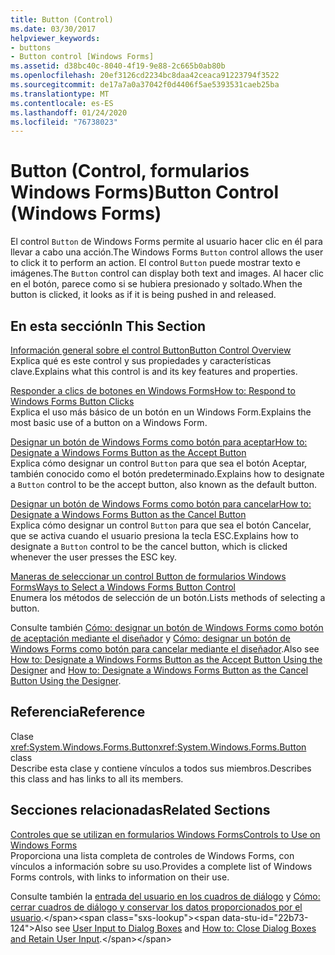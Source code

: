 ```yaml
---
title: Button (Control)
ms.date: 03/30/2017
helpviewer_keywords:
- buttons
- Button control [Windows Forms]
ms.assetid: d38bc40c-8040-4f19-9e88-2c665b0ab80b
ms.openlocfilehash: 20ef3126cd2234bc8daa42ceaca91223794f3522
ms.sourcegitcommit: de17a7a0a37042f0d4406f5ae5393531caeb25ba
ms.translationtype: MT
ms.contentlocale: es-ES
ms.lasthandoff: 01/24/2020
ms.locfileid: "76738023"
---
```

# <a name="button-control-windows-forms"></a><span data-ttu-id="22b73-102">Button (Control, formularios Windows Forms)</span><span class="sxs-lookup"><span data-stu-id="22b73-102">Button Control (Windows Forms)</span></span>
<span data-ttu-id="22b73-103">El control `Button` de Windows Forms permite al usuario hacer clic en él para llevar a cabo una acción.</span><span class="sxs-lookup"><span data-stu-id="22b73-103">The Windows Forms `Button` control allows the user to click it to perform an action.</span></span> <span data-ttu-id="22b73-104">El control `Button` puede mostrar texto e imágenes.</span><span class="sxs-lookup"><span data-stu-id="22b73-104">The `Button` control can display both text and images.</span></span> <span data-ttu-id="22b73-105">Al hacer clic en el botón, parece como si se hubiera presionado y soltado.</span><span class="sxs-lookup"><span data-stu-id="22b73-105">When the button is clicked, it looks as if it is being pushed in and released.</span></span>  
  
## <a name="in-this-section"></a><span data-ttu-id="22b73-106">En esta sección</span><span class="sxs-lookup"><span data-stu-id="22b73-106">In This Section</span></span>  
 [<span data-ttu-id="22b73-107">Información general sobre el control Button</span><span class="sxs-lookup"><span data-stu-id="22b73-107">Button Control Overview</span></span>](button-control-overview-windows-forms.md)  
 <span data-ttu-id="22b73-108">Explica qué es este control y sus propiedades y características clave.</span><span class="sxs-lookup"><span data-stu-id="22b73-108">Explains what this control is and its key features and properties.</span></span>  
  
 [<span data-ttu-id="22b73-109">Responder a clics de botones en Windows Forms</span><span class="sxs-lookup"><span data-stu-id="22b73-109">How to: Respond to Windows Forms Button Clicks</span></span>](how-to-respond-to-windows-forms-button-clicks.md)  
 <span data-ttu-id="22b73-110">Explica el uso más básico de un botón en un Windows Form.</span><span class="sxs-lookup"><span data-stu-id="22b73-110">Explains the most basic use of a button on a Windows Form.</span></span>  
  
 [<span data-ttu-id="22b73-111">Designar un botón de Windows Forms como botón para aceptar</span><span class="sxs-lookup"><span data-stu-id="22b73-111">How to: Designate a Windows Forms Button as the Accept Button</span></span>](how-to-designate-a-windows-forms-button-as-the-accept-button.md)  
 <span data-ttu-id="22b73-112">Explica cómo designar un control `Button` para que sea el botón Aceptar, también conocido como el botón predeterminado.</span><span class="sxs-lookup"><span data-stu-id="22b73-112">Explains how to designate a `Button` control to be the accept button, also known as the default button.</span></span>  
  
 [<span data-ttu-id="22b73-113">Designar un botón de Windows Forms como botón para cancelar</span><span class="sxs-lookup"><span data-stu-id="22b73-113">How to: Designate a Windows Forms Button as the Cancel Button</span></span>](how-to-designate-a-windows-forms-button-as-the-cancel-button.md)  
 <span data-ttu-id="22b73-114">Explica cómo designar un control `Button` para que sea el botón Cancelar, que se activa cuando el usuario presiona la tecla ESC.</span><span class="sxs-lookup"><span data-stu-id="22b73-114">Explains how to designate a `Button` control to be the cancel button, which is clicked whenever the user presses the ESC key.</span></span>  
  
 [<span data-ttu-id="22b73-115">Maneras de seleccionar un control Button de formularios Windows Forms</span><span class="sxs-lookup"><span data-stu-id="22b73-115">Ways to Select a Windows Forms Button Control</span></span>](ways-to-select-a-windows-forms-button-control.md)  
 <span data-ttu-id="22b73-116">Enumera los métodos de selección de un botón.</span><span class="sxs-lookup"><span data-stu-id="22b73-116">Lists methods of selecting a button.</span></span>  
  
 <span data-ttu-id="22b73-117">Consulte también [Cómo: designar un botón de Windows Forms como botón de aceptación mediante el diseñador](designate-a-wf-button-as-the-accept-button-using-the-designer.md) y [Cómo: designar un botón de Windows Forms como botón para cancelar mediante el diseñador](designate-a-wf-button-as-the-cancel-button-using-the-designer.md).</span><span class="sxs-lookup"><span data-stu-id="22b73-117">Also see [How to: Designate a Windows Forms Button as the Accept Button Using the Designer](designate-a-wf-button-as-the-accept-button-using-the-designer.md) and [How to: Designate a Windows Forms Button as the Cancel Button Using the Designer](designate-a-wf-button-as-the-cancel-button-using-the-designer.md).</span></span>  
  
## <a name="reference"></a><span data-ttu-id="22b73-118">Referencia</span><span class="sxs-lookup"><span data-stu-id="22b73-118">Reference</span></span>  
 <span data-ttu-id="22b73-119">Clase <xref:System.Windows.Forms.Button></span><span class="sxs-lookup"><span data-stu-id="22b73-119"><xref:System.Windows.Forms.Button> class</span></span>  
 <span data-ttu-id="22b73-120">Describe esta clase y contiene vínculos a todos sus miembros.</span><span class="sxs-lookup"><span data-stu-id="22b73-120">Describes this class and has links to all its members.</span></span>  
  
## <a name="related-sections"></a><span data-ttu-id="22b73-121">Secciones relacionadas</span><span class="sxs-lookup"><span data-stu-id="22b73-121">Related Sections</span></span>  
 [<span data-ttu-id="22b73-122">Controles que se utilizan en formularios Windows Forms</span><span class="sxs-lookup"><span data-stu-id="22b73-122">Controls to Use on Windows Forms</span></span>](controls-to-use-on-windows-forms.md)  
 <span data-ttu-id="22b73-123">Proporciona una lista completa de controles de Windows Forms, con vínculos a información sobre su uso.</span><span class="sxs-lookup"><span data-stu-id="22b73-123">Provides a complete list of Windows Forms controls, with links to information on their use.</span></span>  
  
 <span data-ttu-id="22b73-124">Consulte también la [entrada del usuario en los cuadros de diálogo](https://docs.microsoft.com/previous-versions/visualstudio/visual-studio-2010/1s9ws53w(v=vs.100)) y [Cómo: cerrar cuadros de diálogo y conservar los datos proporcionados por el usuario](https://docs.microsoft.com/previous-versions/visualstudio/visual-studio-2010/65ad5907(v=vs.100)).</span><span class="sxs-lookup"><span data-stu-id="22b73-124">Also see [User Input to Dialog Boxes](https://docs.microsoft.com/previous-versions/visualstudio/visual-studio-2010/1s9ws53w(v=vs.100)) and [How to: Close Dialog Boxes and Retain User Input](https://docs.microsoft.com/previous-versions/visualstudio/visual-studio-2010/65ad5907(v=vs.100)).</span></span>
